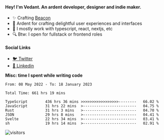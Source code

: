 #### Hey! I'm Vedant. An ardent developer, designer and indie maker.
- ✨ Crafting [Beacon](https://github.com/withbeacon/beacon)
- 💙 Ardent for crafting delightful user experiences and interfaces
- 🚀 I mostly work with typescript, react, nextjs, etc
- 🔍 Btw: I open for fullstack or frontend roles

#### Social Links
- [🐦 Twitter](https://twitter.com/vedantnn7)
- [💼 Linkedin](https://linkedin.com/in/vedant-nandwana)

**Misc: time I spent while writing code**
<!--START_SECTION:waka-->

```text
From: 08 May 2022 - To: 18 January 2023

Total Time: 661 hrs 19 mins

TypeScript        436 hrs 36 mins >>>>>>>>>>>>>>>>>--------   66.02 %
JavaScript        31 hrs 22 mins  >------------------------   04.75 %
Rust              31 hrs 3 mins   >------------------------   04.70 %
JSON              29 hrs 8 mins   >------------------------   04.41 %
Svelte            22 hrs 34 mins  >------------------------   03.41 %
sh                19 hrs 14 mins  >------------------------   02.91 %
```

<!--END_SECTION:waka-->


<!--START_SECTION:activity-->
![visitors](https://visitor-badge.laobi.icu/badge?page_id=vedantnn71.vedantnn71)
<!--END_SECTION:activity-->
